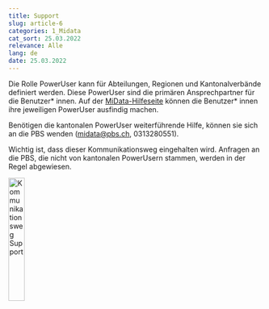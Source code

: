 ```yaml
---
title: Support
slug: article-6
categories: 1_Midata
cat_sort: 25.03.2022
relevance: Alle
lang: de
date: 25.03.2022
---
```


Die Rolle PowerUser kann für Abteilungen, Regionen und Kantonalverbände definiert werden. Diese PowerUser sind die primären Ansprechpartner für die Benutzer* innen. Auf der [MiData-Hilfeseite](https://db.scout.ch/de/help) können die Benutzer* innen ihre jeweiligen PowerUser ausfindig machen.

Benötigen die kantonalen PowerUser weiterführende Hilfe, können sie sich an die PBS wenden (midata@pbs.ch, 0313280551).

Wichtig ist, dass dieser Kommunikationsweg eingehalten wird. Anfragen an die PBS, die nicht von kantonalen PowerUsern stammen, werden in der Regel abgewiesen.

<img src="/docu/images/documentation/Support_de.png" width="25%" alt="Kommunikationsweg Support"/>
